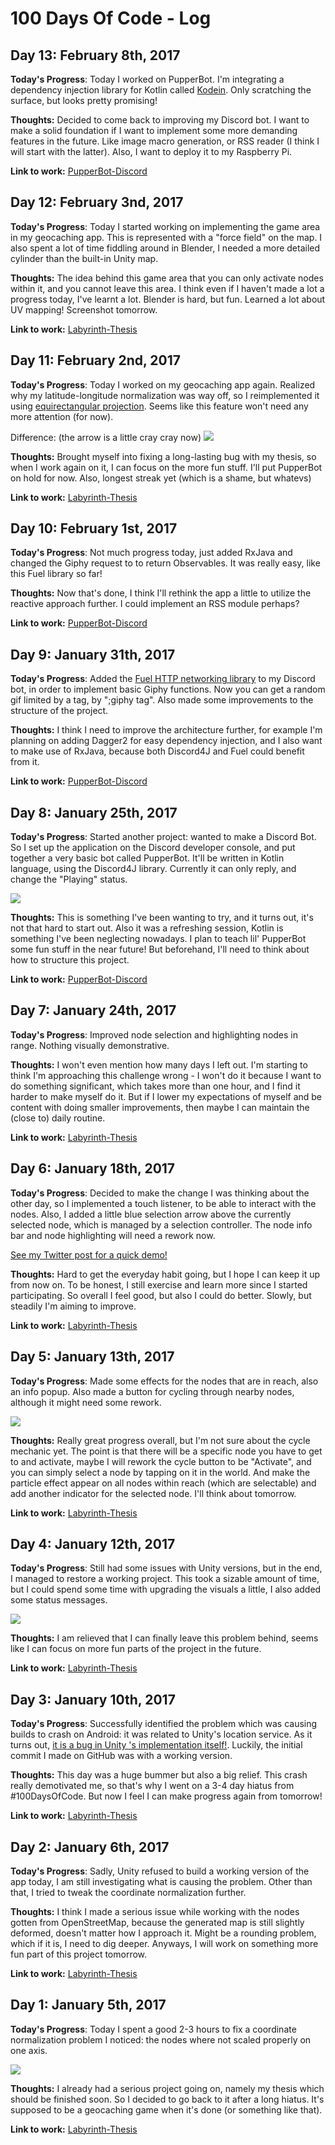 # 100 Days Of Code - Log

## Day 13: February 8th, 2017

**Today's Progress**: Today I worked on PupperBot. I'm integrating a dependency injection library for Kotlin called [Kodein](https://salomonbrys.github.io/Kodein/). Only scratching the surface, but looks pretty promising!

**Thoughts:** Decided to come back to improving my Discord bot. I want to make a solid foundation if I want to implement some more demanding features in the future. Like image macro generation, or RSS reader (I think I will start with the latter). Also, I want to deploy it to my Raspberry Pi.

**Link to work:** [PupperBot-Discord](https://github.com/Suppoze/pupperbot-discord)

## Day 12: February 3nd, 2017

**Today's Progress**: Today I started working on implementing the game area in my geocaching app. This is represented with a "force field" on the map. I also spent a lot of time fiddling around in Blender, I needed a more detailed cylinder than the built-in Unity map.

**Thoughts:** The idea behind this game area that you can only activate nodes within it, and you cannot leave this area. I think even if I haven't made a lot a progress today, I've learnt a lot. Blender is hard, but fun. Learned a lot about UV mapping! Screenshot tomorrow.

**Link to work:** [Labyrinth-Thesis](https://github.com/Suppoze/Labyrinth-Thesis)

## Day 11: February 2nd, 2017

**Today's Progress**: Today I worked on my geocaching app again. Realized why my latitude-longitude normalization was way off, so I reimplemented it using [equirectangular projection](https://en.wikipedia.org/wiki/Equirectangular_projection). Seems like this feature won't need any more attention (for now).

Difference: (the arrow is a little cray cray now)
![](images/day11.png)

**Thoughts:** Brought myself into fixing a long-lasting bug with my thesis, so when I work again on it, I can focus on the more fun stuff. I'll put PupperBot on hold for now. Also, longest streak yet (which is a shame, but whatevs)

**Link to work:** [Labyrinth-Thesis](https://github.com/Suppoze/Labyrinth-Thesis)

## Day 10: February 1st, 2017

**Today's Progress**: Not much progress today, just added RxJava and changed the Giphy request to to return Observables. It was really easy, like this Fuel library so far!

**Thoughts:** Now that's done, I think I'll rethink the app a little to utilize the reactive approach further. I could implement an RSS module perhaps?

**Link to work:** [PupperBot-Discord](https://github.com/Suppoze/pupperbot-discord)

## Day 9: January 31th, 2017

**Today's Progress**: Added the [Fuel HTTP networking library](https://github.com/kittinunf/Fuel) to my Discord bot, in order to implement basic Giphy functions. Now you can get a random gif limited by a tag, by ";giphy tag". Also made some improvements to the structure of the project.

**Thoughts:** I think I need to improve the architecture further, for example I'm planning on adding Dagger2 for easy dependency injection, and I also want to make use of RxJava, because both Discord4J and Fuel could benefit from it.

**Link to work:** [PupperBot-Discord](https://github.com/Suppoze/pupperbot-discord)

## Day 8: January 25th, 2017

**Today's Progress**: Started another project: wanted to make a Discord Bot. So I set up the application on the Discord developer console, and put together a very basic bot called PupperBot. It'll be written in Kotlin language, using the Discord4J library. Currently it can only reply, and change the "Playing" status.

![](images/day8.png)

**Thoughts:** This is something I've been wanting to try, and it turns out, it's not that hard to start out. Also it was a refreshing session, Kotlin is something I've been neglecting nowadays. I plan to teach lil' PupperBot some fun stuff in the near future! But beforehand, I'll need to think about how to structure this project.

**Link to work:** [PupperBot-Discord](https://github.com/Suppoze/pupperbot-discord)

## Day 7: January 24th, 2017

**Today's Progress**: Improved node selection and highlighting nodes in range. Nothing visually demonstrative.

**Thoughts:** I won't even mention how many days I left out. I'm starting to think I'm approaching this challenge wrong - I won't do it because I want to do something significant, which takes more than one hour, and I find it harder to make myself do it. But if I lower my expectations of myself and be content with doing smaller improvements, then maybe I can maintain the (close to) daily routine.

**Link to work:** [Labyrinth-Thesis](https://github.com/Suppoze/Labyrinth-Thesis)

## Day 6: January 18th, 2017

**Today's Progress**: Decided to make the change I was thinking about the other day, so I implemented a touch listener, to be able to interact with the nodes. Also, I added a little blue selection arrow above the currently selected node, which is managed by a selection controller.
The node info bar and node highlighting will need a rework now.

[See my Twitter post for a quick demo!](https://twitter.com/suppoze/status/821771988087799811)

**Thoughts:** Hard to get the everyday habit going, but I hope I can keep it up from now on. To be honest, I still exercise and learn more since I started participating. So overall I feel good, but also I could do better. Slowly, but steadily I'm aiming to improve.

**Link to work:** [Labyrinth-Thesis](https://github.com/Suppoze/Labyrinth-Thesis)

## Day 5: January 13th, 2017

**Today's Progress**: Made some effects for the nodes that are in reach, also an info popup. Also made a button for cycling through nearby nodes, although it might need some rework.

![](images/day5.png)

**Thoughts:** Really great progress overall, but I'm not sure about the cycle mechanic yet. The point is that there will be a specific node you have to get to and activate, maybe I will rework the cycle button to be "Activate", and you can simply select a node by tapping on it in the world. And make the particle effect appear on all nodes within reach (which are selectable) and add another indicator for the selected node. I'll think about tomorrow.

**Link to work:** [Labyrinth-Thesis](https://github.com/Suppoze/Labyrinth-Thesis)

## Day 4: January 12th, 2017

**Today's Progress**: Still had some issues with Unity versions, but in the end, I managed to restore a working project. This took a sizable amount of time, but I could spend some time with upgrading the visuals a little, I also added some status messages.

![](images/day4.png)

**Thoughts:** I am relieved that I can finally leave this problem behind, seems like I can focus on more fun parts of the project in the future.

**Link to work:** [Labyrinth-Thesis](https://github.com/Suppoze/Labyrinth-Thesis)

## Day 3: January 10th, 2017

**Today's Progress**: Successfully identified the problem which was causing builds to crash on Android: it was related to Unity's location service. As it turns out, [it is a bug in Unity 's implementation itself!](https://issuetracker.unity3d.com/issues/android-location-app-crashes-due-to-error-jstring-has-wrong-type-android-dot-location-dot-location). Luckily, the initial commit I made on GitHub was with a working version.

**Thoughts:** This day was a huge bummer but also a big relief. This crash really demotivated me, so that's why I went on a 3-4 day hiatus from #100DaysOfCode. But now I feel I can make progress again from tomorrow!

**Link to work:** [Labyrinth-Thesis](https://github.com/Suppoze/Labyrinth-Thesis)

## Day 2: January 6th, 2017

**Today's Progress**: Sadly, Unity refused to build a working version of the app today, I am still investigating what is causing the problem. Other than that, I tried to tweak the coordinate normalization further.

**Thoughts:** I think I made a serious issue while working with the nodes gotten from OpenStreetMap, because the generated map is still slightly deformed, doesn't matter how I approach it. Might be a rounding problem, which if it is, I need to dig deeper. Anyways, I will work on something more fun part of this project tomorrow.

**Link to work:** [Labyrinth-Thesis](https://github.com/Suppoze/Labyrinth-Thesis)

## Day 1: January 5th, 2017

**Today's Progress**: Today I spent a good 2-3 hours to fix a coordinate normalization problem I noticed: the nodes where not scaled properly on one axis.

![](images/day1.png)

**Thoughts:** I already had a serious project going on, namely my thesis which should be finished soon. So I decided to go back to it after a long hiatus. It's supposed to be a geocaching game when it's done (or something like that).

**Link to work:** [Labyrinth-Thesis](https://github.com/Suppoze/Labyrinth-Thesis)
